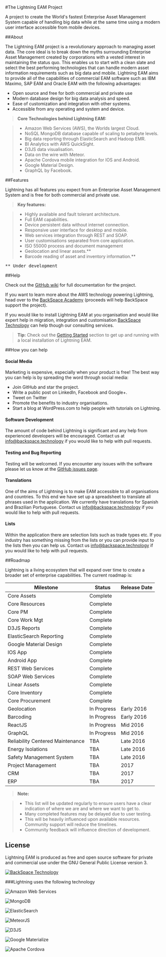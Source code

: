 #The Lightning EAM Project




A project to create the World's fastest Enterprise Asset Management System capable of handling big data while at the same time using a modern user interface accessible from mobile devices.


##About


The Lightning EAM project is a revolutionary approach to managing asset data. The core ideal is to break down the myths surrounding Enterprise Asset Management created by corporations with a vested interest in maintaining the status quo. This enables us to start with a clean slate and select the best performing technologies that can handle modern asset information requirements such as big data and mobile.
Lightning EAM aims to provide all of the capabilities of commercial EAM software such as IBM Maximo, SAP EAM and Oracle EAM with the following advantages:


- Open source and free for both commercial and private use
- Modern database design for big data analysis and speed.
- Ease of customization and integration with other systems.
- Accessible from any operating and system and device.


> **Core Technologies behind Lightning EAM:**

> - Amazon Web Services (AWS), the Worlds largest Cloud.
> - NoSQL MongoDB database capable of scaling to petabyte levels.
> - Big data reporting through ElasticSearch and Hadoop EMR.
> - BI Analytics with AWS QuickSight.
> - D3JS data visualisation.
> - Data on the wire with Meteor.
> - Apache Cordova mobile integration for IOS and Android.
> - Google Material Design.
> - GraphQL by Facebook.


##Features


Lightning has all features you expect from an Enterprise Asset Management System and is free for both commercial and private use.

> **Key features:**

> - Highly available and fault tolerant architecture.
> - Full EAM capabilities.
> - Device persistent data without internet connection.
> - Responsive user interface for desktop and mobile.
> - Web services integration through REST and SOAP.
> - User customisations separated from core application.
> - ISO 55000 process and document management
> - Geolocation and linear assets.**
> - Barcode reading of asset and inventory information.**

<kbd> ** Under development</kbd>


##Help


Check out the [GitHub wiki][8fe9c783] for full documentation for the project.

  [8fe9c783]: https://github.com/BackSpaceTech/lightning-eam/wiki "Lightning EAM Wiki"

If you want to learn more about the AWS technology powering Lightning, head over to the [BackSpace Academy](http://backspace.academy/) (proceeds will help BackSpace support the project).

If you would like to install Lightning EAM at you organisation and would like expert help in migration, integration and customisation [BackSpace Technology](http://backspace.technology/) can help though our consulting services.

> **Tip:** Check out the [Getting Started](https://github.com/BackSpaceTech/lightning-eam/wiki/Getting-Started) section to get up and running with a local installation of Lightning EAM.


##How you can help


#### Social Media

Marketing is expensive, especially when your product is free! The best way you can help is by spreading the word through social media:
- Join GitHub and star the project.
- Write a public post on LinkedIn, Facebook and Google+.
- Tweet on Twitter
- Promote the benefits to industry organisations.
- Start a blog at WordPress.com to help people with tutorials on Lightning.

#### Software Development

The amount of code behind Lightning is significant and any help from experienced developers will be encouraged. Contact us at info@backspace.technology if you would like to help with pull requests.

#### Testing and Bug Reporting

Testing will be welcomed. If you encounter any issues with the software please let us know at the [GitHub issues page](https://github.com/BackSpaceTech/lightning-eam/issues).

#### Translations

One of the aims of Lightning is to make EAM accessible to all organisations and countries. To this end we have set up a spreadsheet to translate all phrases used in the application. We currently have translations for Spanish and Brazilian Portuguese. Contact us info@backspace.technology if you would like to help with pull requests.

#### Lists

Within the application there are selection lists such as trade types etc. If you industry has something missing from the lists or you can provide input to the lists then you can help us. Contact us info@backspace.technology if you would like to help with pull requests.


##Roadmap


Lightning is a living ecosystem that will expand over time to create a broader set of enterprise capabilities. The current roadmap is:

|Milestone  |  Status  |  Release Date  |
|---|---|---|
|Core Assets  |  Complete  |    |
|Core Resources  |  Complete  |  |
|Core PM  |  Complete  |   |
|Core Work Mgt  |  Complete  |    |
|D3JS Reports  |  Complete  |    |
|ElasticSearch Reporting  |  Complete  |   |
|Google Material Design  |  Complete  |  |
|IOS App  |  Complete  |    |
|Android App  |  Complete  |    |
|REST Web Services  |  Complete  |    |
|SOAP Web Services  |  Complete  |    |
|Linear Assets  |  Complete  |  |
|Core Inventory  |  Complete  |  |
|Core Procurement  |  Complete  |  |
|Geolocation  |  In Progress  |  Early 2016  |
|Barcoding  |  In Progress  |  Early 2016  |
|ReactJS  |  In Progress  |  Mid 2016  |
|GraphQL  |  In Progress  |  Mid 2016  |
|Reliability Centered Maintenance  |  TBA  |  Late 2016  |
|Energy Isolations  |  TBA  |  Late 2016  |
|Safety Management System  |  TBA  |  Late 2016  |
|Project Management  |  TBA  |  2017  |
|CRM  |  TBA  |  2017  |
|ERP  |  TBA  |  2017  |


> **Note:**

> - This list will be updated regularly to ensure users have a clear indication of where we are and where we want to get to.
> - Many completed features may be delayed due to user testing.
> - This will be heavily influenced upon available resources. Community support will reduce the timelines.
> - Community feedback will influence direction of development.


## License


Lightning EAM is produced as free and open source software for private and commercial use under the GNU General Public License version 3.


[![BackSpace Technology](https://avatars3.githubusercontent.com/u/16330741?v=3&s=460)](http://backspace.technology)


###Lightning uses the following technology

![Amazon Web Services](https://upload.wikimedia.org/wikipedia/commons/thumb/1/1d/AmazonWebservices_Logo.svg/2000px-AmazonWebservices_Logo.svg.png)

![MongoDB](https://www.mongodb.com/assets/MongoDB_Brand_Resources/MongoDB-Logo-7db53b4037f9953e9df4f694c758141fcfa022cee1d2ff50749d133d0b70b692.jpg)

![ElasticSearch](http://assets.wildbit.com/postmark/blog/images/logo-elastic.png)

![MeteorJS](https://d14xs1qewsqjcd.cloudfront.net/assets/og-image-logo.png)

![D3JS](https://blog.logentries.com/wp-content/uploads/2014/08/D3.js-Logo.png)

![Google Materialize](http://pepa.holla.cz/wp-content/uploads/2015/09/Ian_Materilize.jpg)


![Apache Cordova](https://cordova.apache.org/static/img/artwork/cordova_logo_dark_gray_large.png)
